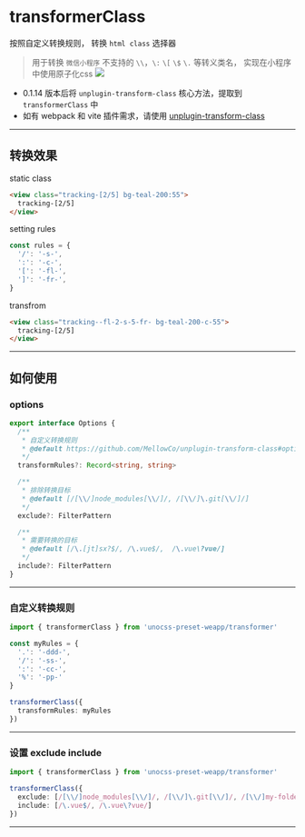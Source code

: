 # transformerClass

按照自定义转换规则， 转换 `html class` 选择器

> 用于转换 `微信小程序` 不支持的 `\\`，`\:` `\[` `\$`  `\.` 等转义类名， 实现在小程序中使用原子化css
![](https://fastly.jsdelivr.net/gh/MellowCo/image-host/2022/202209181628083.png)


* 0.1.14 版本后将 `unplugin-transform-class` 核心方法，提取到 `transformerClass` 中
* 如有 webpack 和 vite 插件需求，请使用 [unplugin-transform-class](https://github.com/MellowCo/unplugin-transform-class)

---

## 转换效果

static class

```html
<view class="tracking-[2/5] bg-teal-200:55">
  tracking-[2/5]
</view>
```

setting rules

```js
const rules = {
  '/': '-s-',
  ':': '-c-',
  '[': '-fl-',
  ']': '-fr-',
}
```

transfrom

```html
<view class="tracking--fl-2-s-5-fr- bg-teal-200-c-55">
  tracking-[2/5]
</view>
```
---

## 如何使用

### options
```ts
export interface Options {
  /**
   * 自定义转换规则
   * @default https://github.com/MellowCo/unplugin-transform-class#options
   */
  transformRules?: Record<string, string>

  /**
   * 排除转换目标
   * @default [/[\\/]node_modules[\\/]/, /[\\/]\.git[\\/]/]
   */
  exclude?: FilterPattern

  /**
   * 需要转换的目标
   * @default [/\.[jt]sx?$/, /\.vue$/,  /\.vue\?vue/]
   */
  include?: FilterPattern
}
```

---
### 自定义转换规则

```ts
import { transformerClass } from 'unocss-preset-weapp/transformer'

const myRules = {
  '.': '-ddd-',
  '/': '-ss-',
  ':': '-cc-',
  '%': '-pp-'
}

transformerClass({
  transformRules: myRules
})
```

---

### 设置 exclude include
```ts
import { transformerClass } from 'unocss-preset-weapp/transformer'

transformerClass({
  exclude: [/[\\/]node_modules[\\/]/, /[\\/]\.git[\\/]/, /[\\/]my-folder[\\/]/],
  include: [/\.vue$/, /\.vue\?vue/]
})
```
---

